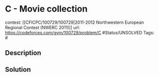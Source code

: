 # C - Movie collection

contest: [[CFICPC/100729/100729|2011-2012 Northwestern European Regional Contest (NWERC 2011)]]
url: https://codeforces.com/gym/100729/problem/C
#Status/UNSOLVED
Tags: #

## Description

## Solution

